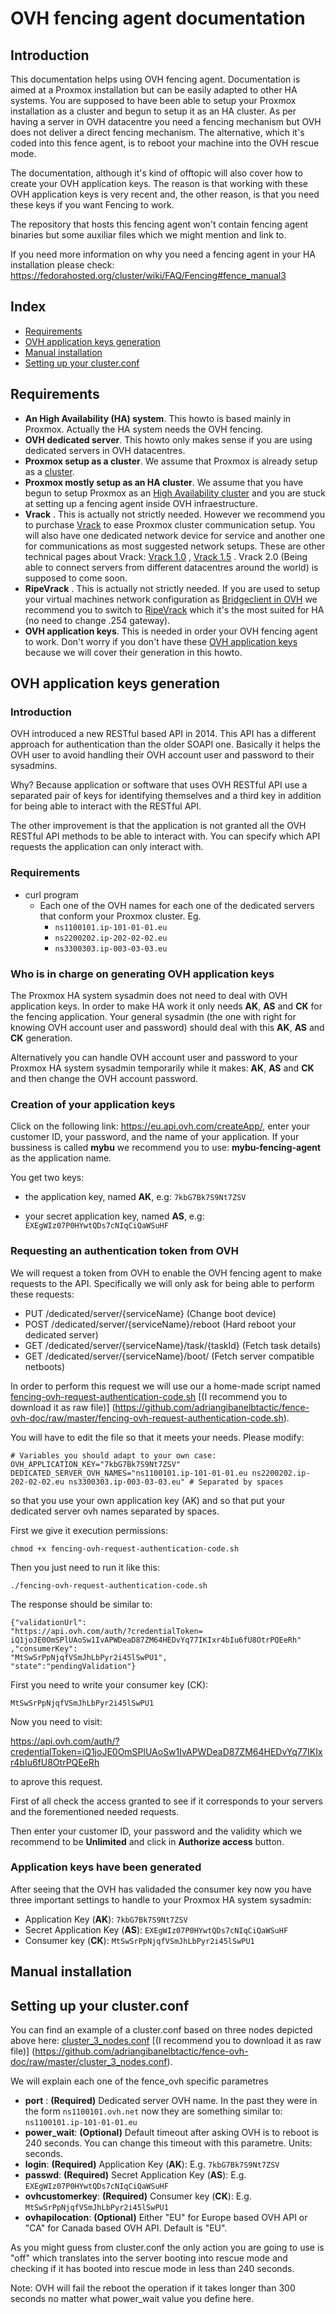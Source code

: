 OVH fencing agent documentation
===============================

Introduction
------------

This documentation helps using OVH fencing agent. Documentation is aimed at a Proxmox installation but can be easily adapted to other HA systems. You are supposed to have been able to setup your Proxmox installation as a cluster and begun to setup it as an HA cluster. As per having a server in OVH datacentre you need a fencing mechanism but OVH does not deliver a direct fencing mechanism. The alternative, which it's coded into this fence agent, is to reboot your machine into the OVH rescue mode.

The documentation, although it's kind of offtopic will also cover how to create your OVH application keys. The reason is that working with these OVH application keys is very recent and, the other reason, is that you need these keys if you want Fencing to work.

The repository that hosts this fencing agent won't contain fencing agent binaries but some auxiliar files which we might mention and link to.

If you need more information on why you need a fencing agent in your HA installation please check: https://fedorahosted.org/cluster/wiki/FAQ/Fencing#fence_manual3

Index
-----

* [Requirements](#requirements)
* [OVH application keys generation](#ovh-application-keys-generation)
* [Manual installation](#manual-installation)
* [Setting up your cluster.conf](#setting-up-your-clusterconf)

Requirements
------------

* **An High Availability (HA) system**. This howto is based mainly in Proxmox. Actually the HA system needs the OVH fencing.
* **OVH dedicated server**. This howto only makes sense if you are using dedicated servers in OVH datacentres.
* **Proxmox setup as a cluster**. We assume that Proxmox is already setup as a [cluster](https://pve.proxmox.com/wiki/Proxmox_VE_2.0_Cluster).
* **Proxmox mostly setup as an HA cluster**. We assume that you have begun to setup Proxmox as an [High Availability cluster](https://pve.proxmox.com/wiki/High_Availability_Cluster) and you are stuck at setting up a fencing agent inside OVH infraestructure.
* **Vrack** . This is actually not strictly needed. However we recommend you to purchase [Vrack](https://www.ovh.co.uk/solutions/vrack/)  to ease Proxmox cluster communication setup. You will also have one dedicated network device for service and another one for communications as most suggested network setups. These are other technical pages about Vrack: [Vrack 1.0](http://help.ovh.co.uk/vrack) , [Vrack 1.5](http://help.ovh.co.uk/VrackInfrastructure) . Vrack 2.0 (Being able to connect servers from different datacentres around the world) is supposed to come soon.
* **RipeVrack** . This is actually not strictly needed. If you are used to setup your virtual machines network configuration as [Bridgeclient in OVH](http://help.ovh.co.uk/BridgeClient) we recommend you to switch to [RipeVrack](http://help.ovh.co.uk/RipeVrack) which it's the most suited for HA (no need to change .254 gateway).
* **OVH application keys**. This is needed in order your OVH fencing agent to work. Don't worry if you don't have these [OVH application keys](https://api.ovh.com/g934.first_step_with_api) because we will cover their generation in this howto.

OVH application keys generation
-------------------------------

### Introduction

OVH introduced a new RESTful based API in 2014. This API has a different approach for authentication than the older SOAPI one. Basically it helps the OVH user to avoid handling their OVH account user and password to their sysadmins.

Why? Because application or software that uses OVH RESTful API use a separated pair of keys for identifying themselves and a third key in addition for being able to interact with the RESTful API.

The other improvement is that the application is not granted all the OVH RESTful API methods to be able to interact with. You can specify which API requests the application can only interact with.

### Requirements

* curl program
  * Each one of the OVH names for each one of the dedicated servers that conform your Proxmox cluster. Eg.
    * `ns1100101.ip-101-01-01.eu`
    * `ns2200202.ip-202-02-02.eu`
    * `ns3300303.ip-003-03-03.eu`

### Who is in charge on generating OVH application keys

The Proxmox HA system sysadmin does not need to deal with OVH application keys. In order to make HA work it only needs **AK**, **AS** and **CK** for the fencing application. Your general sysadmin (the one with right for knowing OVH account user and password) should deal with this **AK**, **AS** and **CK** generation.

Alternatively you can handle OVH account user and password to your Proxmox HA system sysadmin temporarily while it makes: **AK**, **AS** and **CK** and then change the OVH account password.

### Creation of your application keys

Click on the following link: https://eu.api.ovh.com/createApp/, enter your customer ID, your password, and the name of your application. If your bussiness is called **mybu** we recommend you to use: **mybu-fencing-agent** as the application name.

You get two keys:
* the application key, named **AK**, e.g:
`7kbG7Bk7S9Nt7ZSV`

* your secret application key, named **AS**, e.g:
`EXEgWIz07P0HYwtQDs7cNIqCiQaWSuHF`

### Requesting an authentication token from OVH

We will request a token from OVH to enable the OVH fencing agent to make requests to the API. Specifically we will only ask for being able to perform these requests:

* PUT /dedicated/server/{serviceName} (Change boot device)
* POST /dedicated/server/{serviceName}/reboot (Hard reboot your dedicated server)
* GET /dedicated/server/{serviceName}/task/{taskId} (Fetch task details)
* GET /dedicated/server/{serviceName}/boot/ (Fetch server compatible netboots)

In order to perform this request we will use our a home-made script named [fencing-ovh-request-authentication-code.sh](../master/fencing-ovh-request-authentication-code.sh) [(I recommend you to download it as raw file)] (https://github.com/adriangibanelbtactic/fence-ovh-doc/raw/master/fencing-ovh-request-authentication-code.sh).

You will have to edit the file so that it meets your needs.
Please modify:
```
# Variables you should adapt to your own case:
OVH_APPLICATION_KEY="7kbG7Bk7S9Nt7ZSV"
DEDICATED_SERVER_OVH_NAMES="ns1100101.ip-101-01-01.eu ns2200202.ip-202-02-02.eu ns3300303.ip-003-03-03.eu" # Separated by spaces
```
so that you use your own application key (AK) and so that put your dedicated server ovh names separated by spaces.

First we give it execution permissions:
```
chmod +x fencing-ovh-request-authentication-code.sh
```

Then you just need to run it like this:

```
./fencing-ovh-request-authentication-code.sh
```

The response should be similar to:
```
{"validationUrl":
"https://api.ovh.com/auth/?credentialToken=
iQ1joJE0OmSPlUAoSw1IvAPWDeaD87ZM64HEDvYq77IKIxr4bIu6fU8OtrPQEeRh"
,"consumerKey":
"MtSwSrPpNjqfVSmJhLbPyr2i45lSwPU1",
"state":"pendingValidation"}
```
First you need to write your consumer key (CK):
```
MtSwSrPpNjqfVSmJhLbPyr2i45lSwPU1
```

Now you need to visit:

https://api.ovh.com/auth/?credentialToken=iQ1joJE0OmSPlUAoSw1IvAPWDeaD87ZM64HEDvYq77IKIxr4bIu6fU8OtrPQEeRh

to aprove this request.

First of all check the access granted to see if it corresponds to your servers and the forementioned needed requests.

Then enter your customer ID, your password and the validity which we recommend to be **Unlimited** and click in **Authorize access** button.

### Application keys have been generated ###

After seeing that the OVH has validaded the consumer key now you have three important settings to handle to your Proxmox HA system sysadmin:

* Application Key (**AK**): `7kbG7Bk7S9Nt7ZSV`
* Secret Application Key (**AS**): `EXEgWIz07P0HYwtQDs7cNIqCiQaWSuHF`
* Consumer key (**CK**): `MtSwSrPpNjqfVSmJhLbPyr2i45lSwPU1`

Manual installation
-------------------

Setting up your cluster.conf
----------------------------

You can find an example of a cluster.conf based on three nodes depicted above here: [cluster_3_nodes.conf](../master/cluster_3_nodes.conf) [(I recommend you to download it as raw file)] (https://github.com/adriangibanelbtactic/fence-ovh-doc/raw/master/cluster_3_nodes.conf).

We will explain each one of the fence_ovh specific parametres

* **port** : **(Required)** Dedicated server OVH name. In the past they were in the form `ns1100101.ovh.net` now they are something similar to: `ns1100101.ip-101-01-01.eu`
* **power_wait**: **(Optional)** Default timeout after asking OVH is to reboot is 240 seconds. You can change this timeout with this parametre. Units: seconds.
* **login**: **(Required)** Application Key (**AK**): E.g. `7kbG7Bk7S9Nt7ZSV`
* **passwd**: **(Required)** Secret Application Key (**AS**): E.g. `EXEgWIz07P0HYwtQDs7cNIqCiQaWSuHF`
* **ovhcustomerkey**: **(Required)** Consumer key (**CK**): E.g. `MtSwSrPpNjqfVSmJhLbPyr2i45lSwPU1`
* **ovhapilocation**: **(Optional)** Either "EU" for Europe based OVH API or "CA" for Canada based OVH API. Default is "EU".

As you might guess from cluster.conf the only action you are going to use is "off" which translates into the server booting into rescue mode and checking if it has booted into rescue mode in less than 240 seconds.

Note: OVH will fail the reboot the operation if it takes longer than 300 seconds no matter what power_wait value you define here.